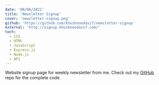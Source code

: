 ```yaml
---
date: '08/06/2021'
title: 'Newsletter Signup'
cover: 'newsletter-signup.png'
github: 'https://github.com/khushnoodasif/newsletter-signup'
external: 'http://signup.khushnoodasif.com/'
tech:
  - CSS
  - HTML
  - JavaScript
  - Express.js
  - Node.js
  - API
---
```


Website signup page for weekly newsletter from me. Check out my [GitHub](http://signup.khushnoodasif.com/) repo for the complete code.
